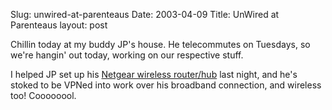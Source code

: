 Slug: unwired-at-parenteaus
Date: 2003-04-09
Title: UnWired at Parenteaus
layout: post

Chillin today at my buddy JP&#39;s house. He telecommutes on Tuesdays, so we&#39;re hangin&#39; out today, working on our respective stuff.

I helped JP set up his <a href="http://www.netgear.com/products/prod_details.asp?prodID=151&amp;view=">Netgear wireless router/hub</a> last night, and he&#39;s stoked to be VPNed into work over his broadband connection, and wireless too! Coooooool.

<div align="center"></div>
